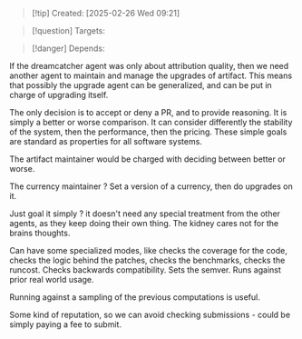 
>[!tip] Created: [2025-02-26 Wed 09:21]

>[!question] Targets: 

>[!danger] Depends: 

If the dreamcatcher agent was only about attribution quality, then we need another agent to maintain and manage the upgrades of artifact.  This means that possibly the upgrade agent can be generalized, and can be put in charge of upgrading itself.

The only decision is to accept or deny a PR, and to provide reasoning.  It is simply a better or worse comparison.  It can consider differently the stability of the system, then the performance, then the pricing.  These simple goals are standard as properties for all software systems.

The artifact maintainer would be charged with deciding between better or worse.


The currency maintainer ?  Set a version of a currency, then do upgrades on it.

Just goal it simply ? it doesn't need any special treatment from the other agents, as they keep doing their own thing.  The kidney cares not for the brains thoughts.

Can have some specialized modes, like checks the coverage for the code, checks the logic behind the patches, checks the benchmarks, checks the runcost.  Checks backwards compatibility.  Sets the semver.  Runs against prior real world usage.

Running against a sampling of the previous computations is useful.

Some kind of reputation, so we can avoid checking submissions - could be simply paying a fee to submit.